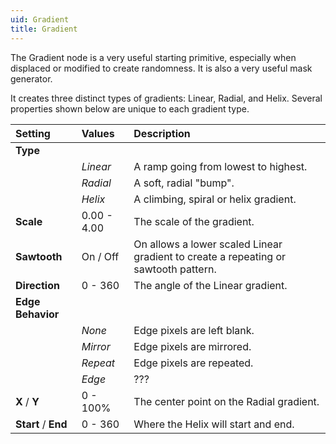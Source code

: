 ```yaml
---
uid: Gradient
title: Gradient
---
```


The Gradient node is a very useful starting primitive, especially when displaced or modified to create randomness. It is also a very useful mask generator.

It creates three distinct types of gradients: Linear, Radial, and Helix. Several properties shown below are unique to each gradient type.

| Setting              | Values      | Description                                                                           |
| :------------------- | :---------- | :------------------------------------------------------------------------------------ |
| **Type**             |             |
|                      | *Linear*    | A ramp going from lowest to highest.                                                 |
|                      | *Radial*    | A soft, radial "bump".                                                                |
|                      | *Helix*     | A climbing, spiral or helix gradient.                                                 |
| **Scale**            | 0.00 - 4.00 | The scale of the gradient.                                                            |
| **Sawtooth**         | On / Off    | On allows a lower scaled Linear gradient to create a repeating or sawtooth pattern. |
| **Direction**        | 0 - 360     | The angle of the Linear gradient.                                                     |
| **Edge Behavior**    |             |
|                      | *None*      | Edge pixels are left blank.                                                           |
|                      | *Mirror*    | Edge pixels are mirrored.                                                             |
|                      | *Repeat*    | Edge pixels are repeated.                                                             |
|                      | *Edge*      | ???                                                                                   |
| **X** / **Y**        | 0 - 100% | The center point on the Radial gradient.                                              |
| **Start** /  **End** | 0 - 360     | Where the Helix will start and end.                                                 |



